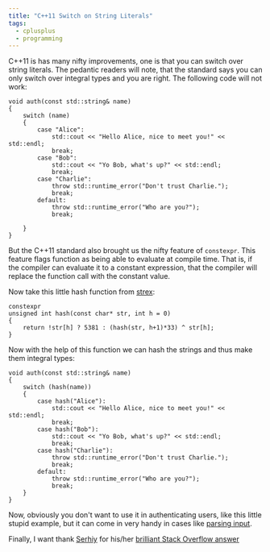 ```yaml
---
title: "C++11 Switch on String Literals" 
tags:
  - cplusplus
  - programming
---
```


C++11 is has many nifty improvements, one is that you can switch over string 
literals. The pedantic readers will note, that the standard says you can 
only switch over integral types and you are right. The following code will not 
work:

    void auth(const std::string& name)
    {
        switch (name)
        {
            case "Alice":
                std::cout << "Hello Alice, nice to meet you!" << std::endl;
                break;
            case "Bob":
                std::cout << "Yo Bob, what's up?" << std::endl;
                break;
            case "Charlie":
                throw std::runtime_error("Don't trust Charlie.");
                break;
            default:
                throw std::runtime_error("Who are you?");
                break;
                
        }
    }

But the C++11 standard also brought us the nifty feature of `constexpr`. This 
feature flags function as being able to evaluate at compile time. That is, if
the compiler can evaluate it to a constant expression, that the compiler will
replace the function call with the constant value.

Now take this little hash function from [strex][1]:

    constexpr 
    unsigned int hash(const char* str, int h = 0)
    {
        return !str[h] ? 5381 : (hash(str, h+1)*33) ^ str[h];
    }
    
Now with the help of this function we can hash the strings and thus make them 
integral types:

    void auth(const std::string& name)
    {
        switch (hash(name))
        {
            case hash("Alice"):
                std::cout << "Hello Alice, nice to meet you!" << std::endl;
                break;
            case hash("Bob"):
                std::cout << "Yo Bob, what's up?" << std::endl;
                break;
            case hash("Charlie"):
                throw std::runtime_error("Don't trust Charlie.");
                break;
            default:
                throw std::runtime_error("Who are you?");
                break;
        }
    }
    
Now, obviously you don't want to use it in authenticating users, like this 
little stupid example, but it can come in very handy in cases like [parsing input][2].

Finally, I want thank [Serhiy][3] for his/her [brilliant Stack Overflow answer][4]
    
[1]: https://github.com/rioki/rex/blob/master/strex.h#L71
[2]: https://github.com/rioki/pkzo/blob/master/pkzo3d/Material.cpp#L88
[3]: http://stackoverflow.com/users/1216629/serhiy
[4]: http://stackoverflow.com/a/16388610/178306